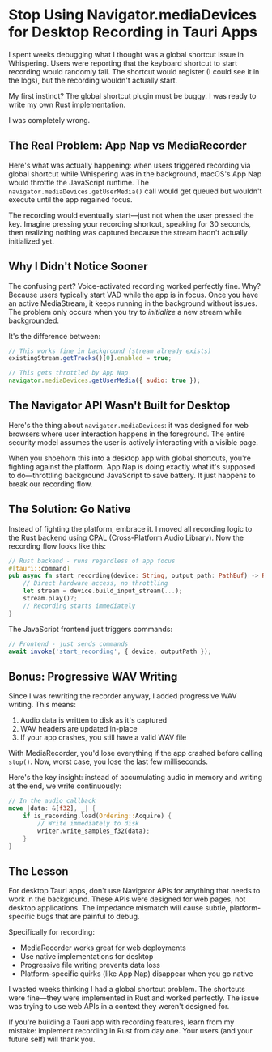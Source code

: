 # Stop Using Navigator.mediaDevices for Desktop Recording in Tauri Apps

I spent weeks debugging what I thought was a global shortcut issue in Whispering. Users were reporting that the keyboard shortcut to start recording would randomly fail. The shortcut would register (I could see it in the logs), but the recording wouldn't actually start.

My first instinct? The global shortcut plugin must be buggy. I was ready to write my own Rust implementation. 

I was completely wrong.

## The Real Problem: App Nap vs MediaRecorder

Here's what was actually happening: when users triggered recording via global shortcut while Whispering was in the background, macOS's App Nap would throttle the JavaScript runtime. The `navigator.mediaDevices.getUserMedia()` call would get queued but wouldn't execute until the app regained focus.

The recording would eventually start—just not when the user pressed the key. Imagine pressing your recording shortcut, speaking for 30 seconds, then realizing nothing was captured because the stream hadn't actually initialized yet.

## Why I Didn't Notice Sooner

The confusing part? Voice-activated recording worked perfectly fine. Why? Because users typically start VAD while the app is in focus. Once you have an active MediaStream, it keeps running in the background without issues. The problem only occurs when you try to *initialize* a new stream while backgrounded.

It's the difference between:
```javascript
// This works fine in background (stream already exists)
existingStream.getTracks()[0].enabled = true;

// This gets throttled by App Nap
navigator.mediaDevices.getUserMedia({ audio: true });
```

## The Navigator API Wasn't Built for Desktop

Here's the thing about `navigator.mediaDevices`: it was designed for web browsers where user interaction happens in the foreground. The entire security model assumes the user is actively interacting with a visible page. 

When you shoehorn this into a desktop app with global shortcuts, you're fighting against the platform. App Nap is doing exactly what it's supposed to do—throttling background JavaScript to save battery. It just happens to break our recording flow.

## The Solution: Go Native

Instead of fighting the platform, embrace it. I moved all recording logic to the Rust backend using CPAL (Cross-Platform Audio Library). Now the recording flow looks like this:

```rust
// Rust backend - runs regardless of app focus
#[tauri::command]
pub async fn start_recording(device: String, output_path: PathBuf) -> Result<()> {
    // Direct hardware access, no throttling
    let stream = device.build_input_stream(...);
    stream.play()?;
    // Recording starts immediately
}
```

The JavaScript frontend just triggers commands:
```javascript
// Frontend - just sends commands
await invoke('start_recording', { device, outputPath });
```

## Bonus: Progressive WAV Writing

Since I was rewriting the recorder anyway, I added progressive WAV writing. This means:

1. Audio data is written to disk as it's captured
2. WAV headers are updated in-place
3. If your app crashes, you still have a valid WAV file

With MediaRecorder, you'd lose everything if the app crashed before calling `stop()`. Now, worst case, you lose the last few milliseconds.

Here's the key insight: instead of accumulating audio in memory and writing at the end, we write continuously:

```rust
// In the audio callback
move |data: &[f32], _| {
    if is_recording.load(Ordering::Acquire) {
        // Write immediately to disk
        writer.write_samples_f32(data);
    }
}
```

## The Lesson

For desktop Tauri apps, don't use Navigator APIs for anything that needs to work in the background. These APIs were designed for web pages, not desktop applications. The impedance mismatch will cause subtle, platform-specific bugs that are painful to debug.

Specifically for recording:
- MediaRecorder works great for web deployments
- Use native implementations for desktop
- Progressive file writing prevents data loss
- Platform-specific quirks (like App Nap) disappear when you go native

I wasted weeks thinking I had a global shortcut problem. The shortcuts were fine—they were implemented in Rust and worked perfectly. The issue was trying to use web APIs in a context they weren't designed for.

If you're building a Tauri app with recording features, learn from my mistake: implement recording in Rust from day one. Your users (and your future self) will thank you.